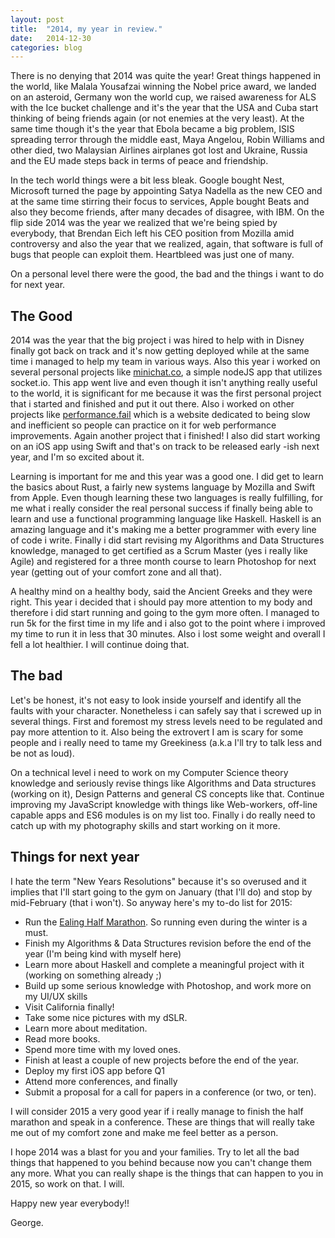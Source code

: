 ```yaml
---
layout: post
title:  "2014, my year in review."
date:   2014-12-30
categories: blog
---
```


There is no denying that 2014 was quite the year! Great things happened in the world, like Malala Yousafzai winning the Nobel price award, we landed on an asteroid, Germany won the world cup, we raised awareness for ALS with the Ice bucket challenge and it's the year that the USA and Cuba start thinking of being friends again (or not enemies at the very least). At the same time though it's the year that Ebola became a big problem, ISIS spreading terror through the middle east, Maya Angelou, Robin Williams and other died, two Malaysian Airlines airplanes got lost and Ukraine, Russia and the EU made steps back in terms of peace and friendship.

In the tech world things were a bit less bleak. Google bought Nest, Microsoft turned the page by appointing Satya Nadella as the new CEO and at the same time stirring their focus to services, Apple bought Beats and also they become friends, after many decades of disagree, with IBM. On the flip side 2014 was the year we realized that we're being spied by everybody, that Brendan Eich left his CEO position from Mozilla amid controversy and also the year that we realized, again, that software is full of bugs that people can exploit them. Heartbleed was just one of many.

On a personal level there were the good, the bad and the things i want to do for next year.

## The Good

2014 was the year that the big project i was hired to help with in Disney finally got back on track and it's now getting deployed while at the same time i managed to help my team in various ways. Also this year i worked on several personal projects like [minichat.co](http://minichat.co), a simple nodeJS app that utilizes socket.io. This app went live and even though it isn't anything really useful to the world, it is significant for me because it was the first personal project that i started and finished and put it out there. Also i worked on other projects like [performance.fail](http://performance.fail) which is a website dedicated to being slow and inefficient so people can practice on it for web performance improvements. Again another project that i finished! I also did start working on an iOS app using Swift and that's on track to be released early -ish next year, and I'm so excited about it.

Learning is important for me and this year was a good one. I did get to learn the basics about Rust, a fairly new systems language by Mozilla and Swift from Apple. Even though learning these two languages is really fulfilling, for me what i really consider the real personal success if finally being able to learn and use a functional programming language like Haskell. Haskell is an amazing language and it's making me a better programmer with every line of code i write. Finally i did start revising my Algorithms and Data Structures knowledge, managed to get certified as a Scrum Master (yes i really like Agile) and registered for a three month course to learn Photoshop for next year (getting out of your comfort zone and all that). 

A healthy mind on a healthy body, said the Ancient Greeks and they were right. This year i decided that i should pay more attention to my body and therefore i did start running and going to the gym more often. I managed to run 5k for the first time in my life and i also got to the point where i improved my time to run it in less that 30 minutes. Also i lost some weight and overall I fell a lot healthier. I will continue doing that.

## The bad

Let's be honest, it's not easy to look inside yourself and identify all the faults with your character. Nonetheless i can safely say that i screwed up in several things. First and foremost my stress levels need to be regulated and pay more attention to it. Also being the extrovert I am is scary for some people and i really need to tame my Greekiness (a.k.a I'll try to talk less and be not as loud). 

On a technical level i need to work on my Computer Science theory knowledge and seriously revise things like Algorithms and Data structures (working on it), Design Patterns and general CS concepts like that. Continue improving my JavaScript knowledge with things like Web-workers, off-line capable apps and ES6 modules is on my list too. Finally i do really need to catch up with my photography skills and start working on it more. 

## Things for next year

I hate the term "New Years Resolutions" because it's so overused and it implies that I'll start going to the gym on January (that I'll do) and stop by mid-February (that i won't). So anyway here's my to-do list for 2015:

* Run the [Ealing Half Marathon](http://www.ealinghalfmarathon.com/). So running even during the winter is a must.
* Finish my Algorithms & Data Structures revision before the end of the year (I'm being kind with myself here)
* Learn more about Haskell and complete a meaningful project with it (working on something already ;)
* Build up some serious knowledge with Photoshop, and work more on my UI/UX skills
* Visit California finally!
* Take some nice pictures with my dSLR.
* Learn more about meditation.
* Read more books.
* Spend more time with my loved ones.
* Finish at least a couple of new projects before the end of the year.
* Deploy my first iOS app before Q1
* Attend more conferences, and finally
* Submit a proposal for a call for papers in a conference (or two, or ten).

I will consider 2015 a very good year if i really manage to finish the half marathon and speak in a conference. These are things that will really take me out of my comfort zone and make me feel better as a person.

I hope 2014 was a blast for you and your families. Try to let all the bad things that happened to you behind because now you can't change them any more. What you can really shape is the things that can happen to you in 2015, so work on that. I will.

Happy new year everybody!!

George.